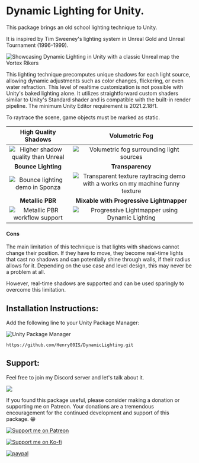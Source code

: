 # Dynamic Lighting for Unity.

This package brings an old school lighting technique to Unity.

It is inspired by Tim Sweeney's lighting system in Unreal Gold and Unreal Tournament (1996-1999).

![Showcasing Dynamic Lighting in Unity with a classic Unreal map the Vortex Rikers](https://raw.githubusercontent.com/wiki/Henry00IS/DynamicLighting/images/home/demo-vortex2-unity.gif)

This lighting technique precomputes unique shadows for each light source, allowing dynamic adjustments such as color changes, flickering, or even water refraction. This level of realtime customization is not possible with Unity's baked lighting alone. It utilizes straightforward custom shaders similar to Unity's Standard shader and is compatible with the built-in render pipeline. The minimum Unity Editor requirement is 2021.2.18f1.

To raytrace the scene, game objects must be marked as static.

| High Quality Shadows | Volumetric Fog |
:---: | :---:
| ![Higher shadow quality than Unreal](https://raw.githubusercontent.com/wiki/Henry00IS/DynamicLighting/images/home/demo-shadow-detail.png) | ![Volumetric fog surrounding light sources](https://raw.githubusercontent.com/wiki/Henry00IS/DynamicLighting/images/home/demo-volumetric-fog.png) |
| **Bounce Lighting** | **Transparency** |
| ![Bounce lighting demo in Sponza](https://raw.githubusercontent.com/wiki/Henry00IS/DynamicLighting/images/home/demo-bounce-2.png) | ![Transparent texture raytracing demo with a works on my machine funny texture](https://raw.githubusercontent.com/wiki/Henry00IS/DynamicLighting/images/home/demo-transparency.png) |
| **Metallic PBR** | **Mixable with Progressive Lightmapper** |
| ![Metallic PBR workflow support](https://raw.githubusercontent.com/wiki/Henry00IS/DynamicLighting/images/home/demo-rendering-pbr.png) | ![Progressive Lightmapper using Dynamic Lighting](https://raw.githubusercontent.com/wiki/Henry00IS/DynamicLighting/images/home/demo-mixed-lighting.gif) |

#### Cons
The main limitation of this technique is that lights with shadows cannot change their position. If they have to move, they become real-time lights that cast no shadows and can potentially shine through walls, if their radius allows for it. Depending on the use case and level design, this may never be a problem at all.

However, real-time shadows are supported and can be used sparingly to overcome this limitation.

## Installation Instructions:

Add the following line to your Unity Package Manager:

![Unity Package Manager](https://user-images.githubusercontent.com/7905726/84954483-c82ba100-b0f5-11ea-9cd0-1cdc24ef2660.png)

`https://github.com/Henry00IS/DynamicLighting.git`

## Support:

Feel free to join my Discord server and let's talk about it.

[![](https://dcbadge.vercel.app/api/server/sKEvrBwHtq)](https://discord.gg/sKEvrBwHtq)

If you found this package useful, please consider making a donation or supporting me on Patreon. Your donations are a tremendous encouragement for the continued development and support of this package. 😁

[![Support me on Patreon](https://img.shields.io/endpoint.svg?url=https%3A%2F%2Fshieldsio-patreon.vercel.app%2Fapi%3Fusername%3Dhenrydejongh%26type%3Dpatrons&style=for-the-badge)](https://patreon.com/henrydejongh)

[![Support me on Ko-fi](https://a11ybadges.com/badge?logo=kofi)](https://ko-fi.com/henry00)

[![paypal](https://www.paypalobjects.com/en_US/i/btn/btn_donateCC_LG.gif)](https://paypal.me/henrydejongh)
